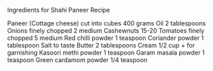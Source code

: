 Ingredients for Shahi Paneer Recipe

Paneer (Cottage cheese) cut into cubes 400 grams
Oil 2 tablespoons
Onions finely chopped 2 medium
Cashewnuts 15-20
Tomatoes finely chopped 5 medium
Red chilli powder 1 teaspoon
Coriander powder 1 tablespoon
Salt to taste
Butter 2 tablespoons
Cream 1/2 cup + for garnishing
Kasoori methi powder 1 teaspoon
Garam masala powder 1 teaspoon
Green cardamom powder 1/4 teaspoon

